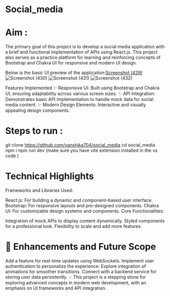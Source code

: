 # Social_media 
# Aim :
The primary goal of this project is to develop a social media application with a brief and functional implementation of APIs using React.js. This project also serves as a practice platform for learning and reinforcing concepts of Bootstrap and Chakra UI for responsive and modern UI design.

Below is the basic UI preview of the application:[Screenshot (429)](https://github.com/user-attachments/assets/20d8f106-610e-4eba-a148-429828d66551)
![Screenshot (430)](https://github.com/user-attachments/assets/c7a3e9de-2fa2-4b3a-ba91-008573057fbb)
![Screenshot (431)](https://github.com/user-attachments/assets/e4ed31c5-fec4-40d6-85af-d1cb8921f3eb)
![Screenshot (432)](https://github.com/user-attachments/assets/fbe4520d-1a95-4382-a5b7-964c3d7acb80)
 
Features Implemented
✨ Responsive UI: Built using Bootstrap and Chakra UI, ensuring adaptability across various screen sizes.
✨ API Integration: Demonstrates basic API implementation to handle mock data for social media content.
✨ Modern Design Elements: Interactive and visually appealing design components.


# Steps to run :
git clone https://github.com/vanshika704/social_media 
cd social_media 
npm i 
npm run dev 
(make sure you have vite extension installed in the vs code )


# Technical Highlights
Frameworks and Libraries Used:

React.js: For building a dynamic and component-based user interface.
Bootstrap: For responsive layouts and pre-designed components.
Chakra UI: For customizable design systems and components.
Core Functionalities:

Integration of mock APIs to display content dynamically.
Styled components for a professional look.
Flexibility to scale and add more features.
# 🌟 Enhancements and Future Scope

Add a feature for real-time updates using WebSockets.
Implement user authentication to personalize the experience.
Explore integration of animations for smoother transitions.
Connect with a backend service for storing user data persistently.
💡 This project is a stepping stone for exploring advanced concepts in modern web development, with an emphasis on UI frameworks and API integration.

